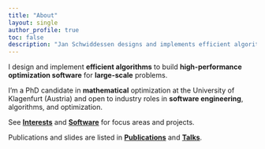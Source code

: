 ```yaml
---
title: "About"
layout: single
author_profile: true
toc: false
description: "Jan Schwiddessen designs and implements efficient algorithms to build high-performance optimization software for large-scale problems."
---
```


I design and implement **efficient algorithms** to build **high-performance optimization software** for **large-scale** problems.

I’m a PhD candidate in **mathematical** optimization at the University of Klagenfurt (Austria) and open to industry roles in **software engineering**, algorithms, and optimization.

See [**Interests**](/interests/) and [**Software**](/software/) for focus areas and projects.

Publications and slides are listed in [**Publications**](/publications/) and [**Talks**](/talks/).


